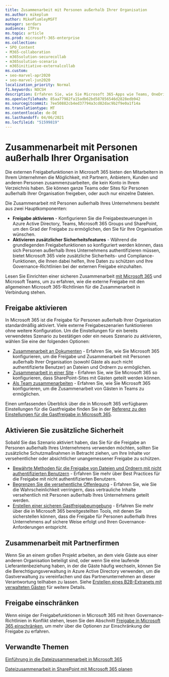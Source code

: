 ```yaml
---
title: Zusammenarbeit mit Personen außerhalb Ihrer Organisation
ms.author: mikeplum
author: MikePlumleyMSFT
manager: serdars
audience: ITPro
ms.topic: article
ms.prod: microsoft-365-enterprise
ms.collection:
- SPO_Content
- M365-collaboration
- m365solution-securecollab
- m365solution-scenario
- m365initiative-externalcollab
ms.custom:
- seo-marvel-apr2020
- seo-marvel-jun2020
localization_priority: Normal
f1.keywords: NOCSH
description: Erfahren Sie, wie Sie Microsoft 365-Apps wie Teams, OneDrive und SharePoint für die Zusammenarbeit mit Personen außerhalb Ihres Unternehmens konfigurieren.
ms.openlocfilehash: 85aa77982fa15adb62bd587856546d2828edb942
ms.sourcegitcommit: 7ee50882cb4ed37794a3cd82dac9b2f9e0a1f14a
ms.translationtype: MT
ms.contentlocale: de-DE
ms.lasthandoff: 04/06/2021
ms.locfileid: "51599819"
---
```

# <a name="collaborating-with-people-outside-your-organization"></a>Zusammenarbeit mit Personen außerhalb Ihrer Organisation

Die externen Freigabefunktionen in Microsoft 365 bieten den Mitarbeitern in Ihrem Unternehmen die Möglichkeit, mit Partnern, Anbietern, Kunden und anderen Personen zusammenzuarbeiten, die kein Konto in Ihrem Verzeichnis haben. Sie können ganze Teams oder Sites für Personen außerhalb Ihrer Organisation freigeben, oder auch nur einzelne Dateien.

Die Zusammenarbeit mit Personen außerhalb Ihres Unternehmens besteht aus zwei Hauptkomponenten:

- **Freigabe aktivieren** - Konfigurieren Sie die Freigabesteuerungen in Azure Active Directory, Teams, Microsoft 365 Groups und SharePoint, um den Grad der Freigabe zu ermöglichen, den Sie für Ihre Organisation wünschen.
- **Aktivieren zusätzlicher Sicherheitsfeatures** - Während die grundlegenden Freigabefunktionen so konfiguriert werden können, dass sich Personen außerhalb Ihres Unternehmens authentifizieren müssen, bietet Microsoft 365 viele zusätzliche Sicherheits- und Compliance-Funktionen, die Ihnen dabei helfen, Ihre Daten zu schützen und Ihre Governance-Richtlinien bei der externen Freigabe einzuhalten.

Lesen Sie Einrichten einer sicheren Zusammenarbeit [mit Microsoft 365](/microsoft-365/solutions/setup-secure-collaboration-with-teams) und Microsoft Teams, um zu erfahren, wie die externe Freigabe mit den allgemeinen Microsoft 365-Richtlinien für die Zusammenarbeit in Verbindung stehen.

## <a name="enable-sharing"></a>Freigabe aktivieren

In Microsoft 365 ist die Freigabe für Personen außerhalb Ihrer Organisation standardmäßig aktiviert. Viele externe Freigabeszenarien funktionieren ohne weitere Konfiguration. Um die Einstellungen für ein bereits verwendetes Szenario zu bestätigen oder ein neues Szenario zu aktivieren, wählen Sie eine der folgenden Optionen:

- [Zusammenarbeit an Dokumenten](collaborate-on-documents.md) - Erfahren Sie, wie Sie Microsoft 365 konfigurieren, um die Freigabe und Zusammenarbeit mit Personen außerhalb Ihrer Organisation (sowohl Gäste als auch nicht authentifizierte Benutzer) an Dateien und Ordnern zu ermöglichen.
- [Zusammenarbeit in einer Site](collaborate-in-site.md) - Erfahren Sie, wie Sie Microsoft 365 so konfigurieren, dass SharePoint-Sites mit Gästen geteilt werden können.
- [Als Team zusammenarbeiten](collaborate-as-team.md) - Erfahren Sie, wie Sie Microsoft 365 konfigurieren, um die Zusammenarbeit von Gästen in Teams zu ermöglichen.

Einen umfassenden Überblick über die in Microsoft 365 verfügbaren Einstellungen für die Gastfreigabe finden Sie in der [Referenz zu den Einstellungen für die Gastfreigabe in Microsoft 365](microsoft-365-guest-settings.md).

## <a name="enable-additional-security"></a>Aktivieren Sie zusätzliche Sicherheit

Sobald Sie das Szenario aktiviert haben, das Sie für die Freigabe an Personen außerhalb Ihres Unternehmens verwenden möchten, sollten Sie zusätzliche Schutzmaßnahmen in Betracht ziehen, um Ihre Inhalte vor versehentlicher oder absichtlicher unangemessener Freigabe zu schützen.

- [Bewährte Methoden für die Freigabe von Dateien und Ordnern mit nicht authentifizierten Benutzern](best-practices-anonymous-sharing.md) - Erfahren Sie mehr über Best Practices für die Freigabe mit nicht authentifizierten Benutzern.
- [Begrenzen Sie die versehentliche Offenlegung](share-limit-accidental-exposure.md) - Erfahren Sie, wie Sie die Wahrscheinlichkeit verringern, dass vertrauliche Inhalte versehentlich mit Personen außerhalb Ihres Unternehmens geteilt werden.
- [Erstellen einer sicheren Gastfreigabeumgebung](create-secure-guest-sharing-environment.md) - Erfahren Sie mehr über die in Microsoft 365 bereitgestellten Tools, mit denen Sie sicherstellen können, dass die Freigabe für Personen außerhalb Ihres Unternehmens auf sichere Weise erfolgt und Ihren Governance-Anforderungen entspricht.

## <a name="collaborate-with-partner-companies"></a>Zusammenarbeit mit Partnerfirmen

Wenn Sie an einem großen Projekt arbeiten, an dem viele Gäste aus einer anderen Organisation beteiligt sind, oder wenn Sie eine laufende Lieferantenbeziehung haben, in der die Gäste häufig wechseln, können Sie die Berechtigungsverwaltung in Azure Active Directory verwenden, um die Gastverwaltung zu vereinfachen und das Partnerunternehmen an dieser Verantwortung teilhaben zu lassen. Siehe [Erstellen eines B2B-Extranets mit verwalteten Gästen](b2b-extranet.md) für weitere Details.

## <a name="limit-sharing"></a>Freigabe einschränken

Wenn einige der Freigabefunktionen in Microsoft 365 mit Ihren Governance-Richtlinien in Konflikt stehen, lesen Sie den Abschnitt [Freigabe in Microsoft 365 einschränken](microsoft-365-limit-sharing.md), um mehr über die Optionen zur Einschränkung der Freigabe zu erfahren.

## <a name="related-topics"></a>Verwandte Themen

[Einführung in die Dateizusammenarbeit in Microsoft 365](/sharepoint/intro-to-file-collaboration)

[Dateizusammenarbeit in SharePoint mit Microsoft 365 planen](/sharepoint/deploy-file-collaboration)
